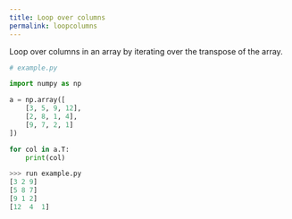 ```yaml
---
title: Loop over columns
permalink: loopcolumns
---
```


Loop over columns in an array by iterating over the transpose of the array.

```python
# example.py

import numpy as np

a = np.array([
    [3, 5, 9, 12],
    [2, 8, 1, 4],
    [9, 7, 2, 1]
])

for col in a.T:
    print(col)
```

```python
>>> run example.py
[3 2 9]
[5 8 7]
[9 1 2]
[12  4  1]
```
